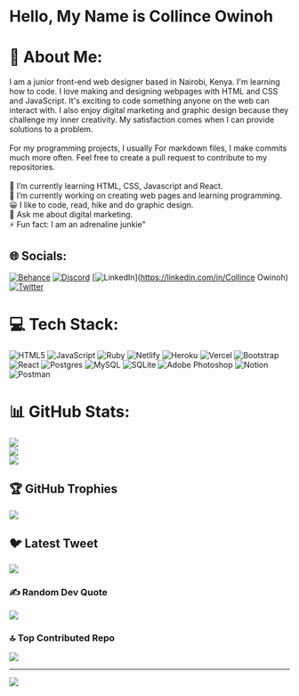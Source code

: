 # Hello, My Name is Collince Owinoh

# 💫 About Me:
I am a junior front-end web designer based in Nairobi, Kenya. I'm learning how to code. I love making and designing webpages with HTML and CSS and JavaScript. It's exciting to code something anyone on the web can interact with. I also enjoy digital marketing and graphic design because they challenge my inner creativity. My satisfaction comes when I can provide solutions to a problem.<br><br>For my programming projects, I usually For markdown files, I make commits much more often. Feel free to create a pull request to contribute to my repositories.<br><br>🌱 I’m currently learning HTML, CSS, Javascript and React.<br>🔭 I’m currently working on creating web pages and learning programming.<br>😀 I like to code, read, hike and do graphic design.<br>💬 Ask me about digital marketing.<br>⚡ Fun fact:  I am an adrenaline junkie"


## 🌐 Socials:
[![Behance](https://img.shields.io/badge/Behance-1769ff?logo=behance&logoColor=white)](https://behance.net/OtienohOwinoh) [![Discord](https://img.shields.io/badge/Discord-%237289DA.svg?logo=discord&logoColor=white)](https://discord.gg/Collince#9828) [![LinkedIn](https://img.shields.io/badge/LinkedIn-%230077B5.svg?logo=linkedin&logoColor=white)](https://linkedin.com/in/Collince Owinoh) [![Twitter](https://img.shields.io/badge/Twitter-%231DA1F2.svg?logo=Twitter&logoColor=white)](https://twitter.com/@OtienohOwinoh) 

# 💻 Tech Stack:
![HTML5](https://img.shields.io/badge/html5-%23E34F26.svg?style=for-the-badge&logo=html5&logoColor=white) ![JavaScript](https://img.shields.io/badge/javascript-%23323330.svg?style=for-the-badge&logo=javascript&logoColor=%23F7DF1E) ![Ruby](https://img.shields.io/badge/ruby-%23CC342D.svg?style=for-the-badge&logo=ruby&logoColor=white) ![Netlify](https://img.shields.io/badge/netlify-%23000000.svg?style=for-the-badge&logo=netlify&logoColor=#00C7B7) ![Heroku](https://img.shields.io/badge/heroku-%23430098.svg?style=for-the-badge&logo=heroku&logoColor=white) ![Vercel](https://img.shields.io/badge/vercel-%23000000.svg?style=for-the-badge&logo=vercel&logoColor=white) ![Bootstrap](https://img.shields.io/badge/bootstrap-%23563D7C.svg?style=for-the-badge&logo=bootstrap&logoColor=white) ![React](https://img.shields.io/badge/react-%2320232a.svg?style=for-the-badge&logo=react&logoColor=%2361DAFB) ![Postgres](https://img.shields.io/badge/postgres-%23316192.svg?style=for-the-badge&logo=postgresql&logoColor=white) ![MySQL](https://img.shields.io/badge/mysql-%2300f.svg?style=for-the-badge&logo=mysql&logoColor=white) ![SQLite](https://img.shields.io/badge/sqlite-%2307405e.svg?style=for-the-badge&logo=sqlite&logoColor=white) ![Adobe Photoshop](https://img.shields.io/badge/adobephotoshop-%2331A8FF.svg?style=for-the-badge&logo=adobephotoshop&logoColor=white) ![Notion](https://img.shields.io/badge/Notion-%23000000.svg?style=for-the-badge&logo=notion&logoColor=white) ![Postman](https://img.shields.io/badge/Postman-FF6C37?style=for-the-badge&logo=postman&logoColor=white)
# 📊 GitHub Stats:
![](https://github-readme-stats.vercel.app/api?username=OtienohOwinoh&theme=vue&hide_border=true&include_all_commits=true&count_private=true)<br/>
![](https://github-readme-streak-stats.herokuapp.com/?user=OtienohOwinoh&theme=vue&hide_border=true)<br/>
![](https://github-readme-stats.vercel.app/api/top-langs/?username=OtienohOwinoh&theme=vue&hide_border=true&include_all_commits=true&count_private=true&layout=compact)

## 🏆 GitHub Trophies
![](https://github-profile-trophy.vercel.app/?username=OtienohOwinoh&theme=onedark&no-frame=false&no-bg=true&margin-w=4)

## 🐦 Latest Tweet
[![](https://gtce.itsvg.in/api?username=@OtienohOwinoh)](https://github.com/VishwaGauravIn/github-twitter-card-embed)

### ✍️ Random Dev Quote
![](https://quotes-github-readme.vercel.app/api?type=horizontal&theme=merko)

### 🔝 Top Contributed Repo
![](https://github-contributor-stats.vercel.app/api?username=OtienohOwinoh&limit=5&theme=gruvbox&combine_all_yearly_contributions=true)

---
[![](https://visitcount.itsvg.in/api?id=OtienohOwinoh&icon=0&color=0)](https://visitcount.itsvg.in)

<!-- Proudly created with GPRM ( https://gprm.itsvg.in ) -->
